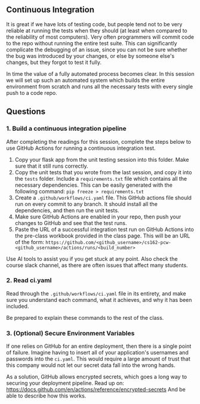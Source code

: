 ## Continuous Integration

It is great if we have lots of testing code, but people tend not to be very
reliable at running the tests when they should (at least when compared to the
reliability of most computers). Very often programmers will commit code to
the repo without running the entire test suite. This can significantly
complicate the debugging of an issue, since you can not be sure whether the bug
was introduced by your changes, or else by someone else's changes, but they
forgot to test it fully.

In time the value of a fully automated process becomes clear. In this session
we will set up such an automated system which builds the entire environment from
scratch and runs all the necessary tests with every single push to a code repo.

## Questions

### 1. Build a continuous integration pipeline

After completing the readings for this session, complete the steps below to use
GitHub Actions for running a continuous integration test.

1. Copy your flask app from the unit testing session into this folder. Make sure
   that it still runs correctly.
2. Copy the unit tests that you wrote from the last session, and copy it
   into the `tests` folder. Include a `requirements.txt` file which contains all
   the necessary dependencies. This can be easily generated with the following
   command:
   `pip freeze > requirements.txt`
3. Create a `.github/workflows/ci.yaml` file. This GitHub actions file
   should run on every commit to any branch. It should install all the
   dependencies, and then run the unit tests.
4. Make sure GitHub Actions are enabled in your repo, then push your changes to GitHub
   and see that the test runs.
5. Paste the URL of a successful integration test run on GitHub Actions into
   the pre-class workbook provided in the class page.
   This will be an URL of the form: `https://github.com/<github_username>/cs162-pcw-<github_username>/actions/runs/<build_number>`

Use AI tools to assist you if you get stuck at any point. Also check the
course slack channel, as there are often issues that affect many students.

### 2. Read ci.yaml

Read through the `.github/workflows/ci.yaml` file in its entirety, and make sure you understand
each command, what it achieves, and why it has been included.

Be prepared to explain these commands to the rest of the class.

### 3. (Optional) Secure Environment Variables

If one relies on GitHub for an entire deployment, then there is a single point
of failure. Imagine having to insert all of your application's usernames and
passwords into the `ci.yaml`. This would require a large amount of trust
that this company would not let our secret data fall into the wrong hands.

As a solution, GitHub allows encrypted secrets, which goes a long way to
securing your deployment pipeline. Read up on:
https://docs.github.com/en/actions/reference/encrypted-secrets
And be able to describe how this works.
